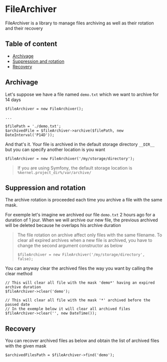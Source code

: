 # FileArchiver

FileArchiver is a library to manage files archiving as well as their rotation and their recovery

## Table of content

- [Archivage](#archivage)
- [Suppression and rotation](#suppression-and-rotation)
- [Recovery](#recovery)

## Archivage

Let's suppose we have a file named `demo.txt` which we want to archive for 14 days

```
$fileArchiver = new FileArchiver();

...

$filePath = './demo.txt';
$archivedFile = $fileArchiver->archive($filePath, new DateInterval('P14D'));
```

And that's it. Your file is archived in the default storage directory `__DIR__` but you can specify another location is
you want

```
$fileArchiver = new FileArchiver('/my/storage/directory');
```

> If you are using Symfony, the default storage location is `%kernel.project_dir%/var/archive/`

## Suppression and rotation

The archive rotation is proceeded each time you archive a file with the same mask.

For exemple let's imagine we archived our file `demo.txt` 2 hours ago for a duration of 1 jour. When we will archive our
new file, the previous archived will be deleted because he overlaps his archive duration

> The file rotation on archive affect only files with the same filename. To clear all expired archives when a new file
> is archived, you have to change the second argument constructor as below
> ```
> $fileArchiver = new FileArchiver('/my/storage/directory', false);
> ```

You can anyway clear the archived files the way you want by calling the clear method
```
// This will clear all file with the mask 'demo*' having an expired archive duration
$fileArchiver->clear('demo');

// This will clear all file with the mask '*' archived before the passed date
// In the exemple below it will clear all archived files
$fileArchiver->clear('', new DateTime());
```

## Recovery

You can recover archived files as below and obtain the list of archived files with the given mask
```
$archivedFilesPath = $fileArchiver->find('demo');
```